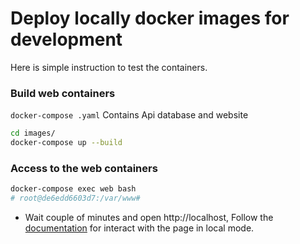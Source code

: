 # Deploy locally docker images for development

Here is simple instruction to test the containers.

### Build web containers

`docker-compose .yaml` Contains Api database and website

```sh
cd images/
docker-compose up --build
```

### Access to the web containers

```sh
docker-compose exec web bash
# root@de6edd6603d7:/var/www#
```

- Wait couple of minutes and open http://localhost, Follow the [documentation](CONFIGURE.md) for interact with the page in local mode.
